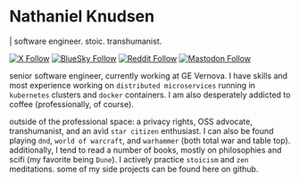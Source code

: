 # Nathaniel Knudsen
| software engineer. stoic. transhumanist.

[![X Follow](https://img.shields.io/badge/.-@stoicswe-black?logo=x)](https://twitter.com/stoicswe) [![BlueSky Follow](https://img.shields.io/badge/.-@stoicswe.com-lightblue?logo=bluesky)](https://bsky.app/profile/stoicswe.com) [![Reddit Follow](https://img.shields.io/badge/.-@kyyrell_-orange?logo=reddit)](https://www.reddit.com/user/kyyrell_/) [![Mastodon Follow](https://img.shields.io/badge/.-@stoicswe_-purple?logo=mastodon)](https://www.mastodon.social/stoicswe_/)

senior software engineer, currently working at GE Vernova. I have skills and most experience working on `distributed microservices` running in `kubernetes` clusters and `docker` containers. I am also desperately addicted to coffee (professionally, of course).

outside of the professional space: a privacy rights, OSS advocate, transhumanist, and an avid `star citizen` enthusiast. I can also be found playing `dnd`, `world of warcraft`, and `warhammer` (both total war and table top). additionally, I tend to read a number of books, mostly on philosophies and scifi (my favorite being `Dune`). I actively practice `stoicism` and `zen` meditations. some of my side projects can be found here on github.
